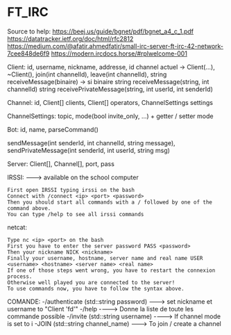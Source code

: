 # FT_IRC

Source to help: https://beej.us/guide/bgnet/pdf/bgnet_a4_c_1.pdf
                https://datatracker.ietf.org/doc/html/rfc2812
                https://medium.com/@afatir.ahmedfatir/small-irc-server-ft-irc-42-network-7cee848de6f9
                https://modern.ircdocs.horse/#rplwelcome-001

Client: id, username, nickname, addresse, id channel actuel
  -> Client(...), ~Client(), join(int channelId), leave(int channelId),
  string receiveMessage(binaire) -> si binaire
  string receiveMessage(string, int channelId)
  string receivePrivateMessage(string, int userId, int senderId)

Channel: id, Client[] clients, Client[] operators, ChannelSettings settings

ChannelSettings: topic, mode(bool invite_only, ...) + getter / setter mode

Bot: id, name, parseCommand()

sendMessage(int senderId, int channelId, string message), sendPrivateMessage(int senderId, int userId, string msg)

Server:
  Client[], Channel[], port, pass


IRSSI: ---> available on the school computer

    First open IRSSI typing irssi on the bash
    Connect with /connect <ip> <port> <password>
    Then you should start all commands with a / followed by one of the command above.
    You can type /help to see all irssi commands

netcat:

    Type nc <ip> <port> on the bash
    First you have to enter the server password PASS <password>
    Then your nickname NICK <nickname>
    Finally your username, hostname, server name and real name USER <username> <hostname> <server name> <real name>
    If one of those steps went wrong, you have to restart the connexion process.
    Otherwise well played you are connected to the server!
    To use commands now, you have to follow the syntax above.

COMANDE:  -/authenticate (std::string password) ---> set nickname et username to "Client 'fd'"
          -/help  ----> Donne la liste de toute les commande possible
          -/invite (std::string username) ----> If channel mode is set to i
          -JOIN (std::string channel_name) ---> To join / create a channel
